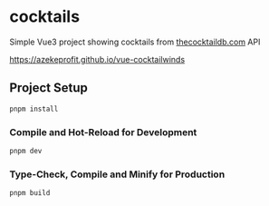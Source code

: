 # cocktails

Simple Vue3 project showing cocktails from [thecocktaildb.com](https://www.thecocktaildb.com) API

https://azekeprofit.github.io/vue-cocktailwinds

## Project Setup

```sh
pnpm install
```

### Compile and Hot-Reload for Development

```sh
pnpm dev
```

### Type-Check, Compile and Minify for Production

```sh
pnpm build
```

